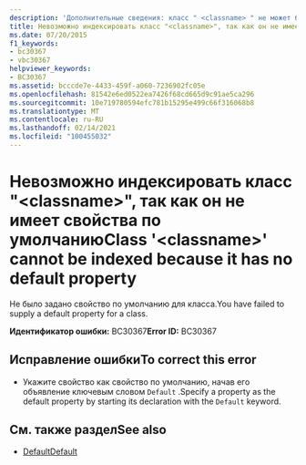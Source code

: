 ```yaml
---
description: 'Дополнительные сведения: класс " <classname> " не может быть проиндексирован, так как он не имеет свойства по умолчанию'
title: Невозможно индексировать класс "<classname>", так как он не имеет свойства по умолчанию
ms.date: 07/20/2015
f1_keywords:
- bc30367
- vbc30367
helpviewer_keywords:
- BC30367
ms.assetid: bcccde7e-4433-459f-a060-7236902fc05e
ms.openlocfilehash: 81542e6ed0522ea7426f68cd665d9c91ae5ca296
ms.sourcegitcommit: 10e719780594efc781b15295e499c66f316068b8
ms.translationtype: MT
ms.contentlocale: ru-RU
ms.lasthandoff: 02/14/2021
ms.locfileid: "100455032"
---
```

# <a name="class-classname-cannot-be-indexed-because-it-has-no-default-property"></a><span data-ttu-id="8a8d6-103">Невозможно индексировать класс "\<classname>", так как он не имеет свойства по умолчанию</span><span class="sxs-lookup"><span data-stu-id="8a8d6-103">Class '\<classname>' cannot be indexed because it has no default property</span></span>

<span data-ttu-id="8a8d6-104">Не было задано свойство по умолчанию для класса.</span><span class="sxs-lookup"><span data-stu-id="8a8d6-104">You have failed to supply a default property for a class.</span></span>  
  
 <span data-ttu-id="8a8d6-105">**Идентификатор ошибки:** BC30367</span><span class="sxs-lookup"><span data-stu-id="8a8d6-105">**Error ID:** BC30367</span></span>  
  
## <a name="to-correct-this-error"></a><span data-ttu-id="8a8d6-106">Исправление ошибки</span><span class="sxs-lookup"><span data-stu-id="8a8d6-106">To correct this error</span></span>  
  
- <span data-ttu-id="8a8d6-107">Укажите свойство как свойство по умолчанию, начав его объявление ключевым словом `Default` .</span><span class="sxs-lookup"><span data-stu-id="8a8d6-107">Specify a property as the default property by starting its declaration with the `Default` keyword.</span></span>  
  
## <a name="see-also"></a><span data-ttu-id="8a8d6-108">См. также раздел</span><span class="sxs-lookup"><span data-stu-id="8a8d6-108">See also</span></span>

- [<span data-ttu-id="8a8d6-109">Default</span><span class="sxs-lookup"><span data-stu-id="8a8d6-109">Default</span></span>](../language-reference/modifiers/default.md)
